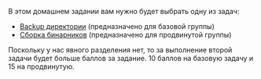 В этом домашнем задании вам нужно будет выбрать одну из задач:

- [Backup директории](https://github.com/anomaliyamai/fundamentals_of_software_development/tree/main/hw_2/backup_task) (предназначено для базовой группы)
- [Сборка бинарников](https://github.com/anomaliyamai/fundamentals_of_software_development/tree/main/hw_2/binary_task) (предназначено для продвинутой группы)

Поскольку у нас явного разделения нет, то за выполнение второй задачи будет больше баллов за задание.
10 баллов на базовую задачу и 15 на продвинутую.